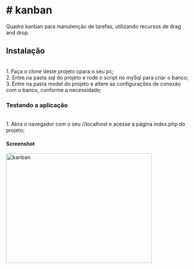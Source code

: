 <h1># kanban</h1>
Quadro kanban para manutenção de tarefas, utilizando recursos de drag and drop.

<h2>Instalação</h2>
<br>1. Faça o clone deste projeto cpara o seu pc;
<br>2. Entre na pasta sql do projeto e rode o script no mySql para criar o banco;
<br>3. Entre na pasta model do projeto e altere as configurações de conexão com o banco, conforme a necessidade;

<h3>Testando a aplicação</h3>
<br>1. Abra o navegador com o seu //localhost e acesse a página index.php do projeto;

<h4>Screenshot</h4>

<a href='https://postimg.cc/image/pyos4ldgb/' target='_blank'><img src='https://s33.postimg.cc/pyos4ldgb/kanban.png' border='0' alt='kanban' width="400px" height="300px"/></a>
